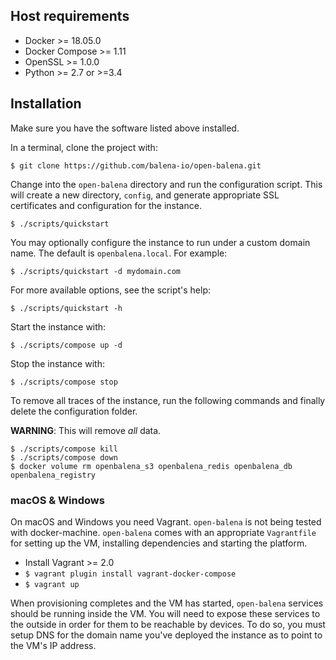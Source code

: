 
## Host requirements

- Docker >= 18.05.0
- Docker Compose >= 1.11
- OpenSSL >= 1.0.0
- Python >= 2.7 or >=3.4

## Installation

Make sure you have the software listed above installed.

In a terminal, clone the project with:

    $ git clone https://github.com/balena-io/open-balena.git

Change into the `open-balena` directory and run the configuration script.
This will create a new directory, `config`, and generate appropriate SSL
certificates and configuration for the instance.

    $ ./scripts/quickstart

You may optionally configure the instance to run under a custom domain name.
The default is `openbalena.local`. For example:

    $ ./scripts/quickstart -d mydomain.com

For more available options, see the script's help:

    $ ./scripts/quickstart -h

Start the instance with:

    $ ./scripts/compose up -d

Stop the instance with:

    $ ./scripts/compose stop

To remove all traces of the instance, run the following commands and finally
delete the configuration folder.

**WARNING**: This will remove *all* data.

    $ ./scripts/compose kill
    $ ./scripts/compose down
    $ docker volume rm openbalena_s3 openbalena_redis openbalena_db openbalena_registry

### macOS & Windows

On macOS and Windows you need Vagrant. `open-balena` is not being tested with
docker-machine. `open-balena` comes with an appropriate `Vagrantfile` for
setting up the VM, installing dependencies and starting the platform.

- Install Vagrant >= 2.0
- `$ vagrant plugin install vagrant-docker-compose`
- `$ vagrant up`

When provisioning completes and the VM has started, `open-balena` services
should be running inside the VM. You will need to expose these services to
the outside in order for them to be reachable by devices. To do so, you must
setup DNS for the domain name you've deployed the instance as to point to the
VM's IP address.
